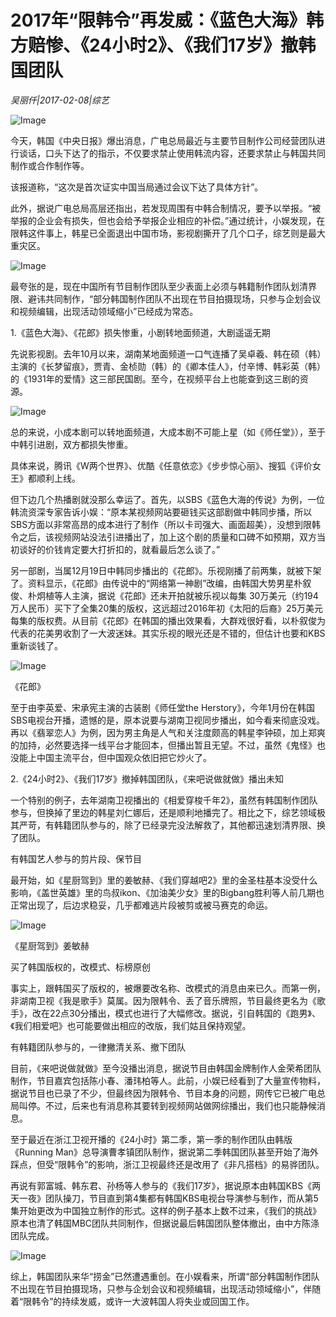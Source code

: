 # 2017年“限韩令”再发威：《蓝色大海》韩方赔惨、《24小时2》、《我们17岁》撤韩国团队

*吴丽仟|2017-02-08|综艺*

![Image](http://static.ylzbl.com/uploads/ueditor/php/upload/image/20170721/1500622001643776.jpg)

今天，韩国《中央日报》爆出消息，广电总局最近与主要节目制作公司经营团队进行谈话，口头下达了的指示，不仅要求禁止使用韩流内容，还要求禁止与韩国共同制作或合作制作等。

该报道称，“这次是首次证实中国当局通过会议下达了具体方针”。

此外，据说广电总局高层还指出，若发现周围有中韩合制情况，要予以举报。“被举报的企业会有损失，但也会给予举报企业相应的补偿。”通过统计，小娱发现，在限韩这件事上，韩星已全面退出中国市场，影视剧撕开了几个口子，综艺则是最大重灾区。

![Image](http://static.ylzbl.com/201704281808197079)

最夸张的是，现在中国所有节目制作团队至少表面上必须与韩籍制作团队划清界限、避讳共同制作，“部分韩国制作团队不出现在节目拍摄现场，只参与企划会议和视频编辑，出现活动领域缩小”已经成为常态。

1.《蓝色大海》、《花郎》损失惨重，小剧转地面频道，大剧遥遥无期

先说影视剧。去年10月以来，湖南某地面频道一口气连播了吴卓羲、韩在硕（韩）主演的《长梦留痕》，贾青、金桢勋（韩）的《卿本佳人》，付辛博、韩彩英（韩）的《1931年的爱情》这三部民国剧。至今，在视频平台上也能查到这三剧的资源。

![Image](http://static.ylzbl.com/201704281808194385)

总的来说，小成本剧可以转地面频道，大成本剧不可能上星（如《师任堂》），至于中韩引进剧，双方都损失惨重。

具体来说，腾讯《W两个世界》、优酷《任意依恋》《步步惊心丽》、搜狐《评价女王》都顺利上线。

但下边几个热播剧就没那么幸运了。首先，以SBS《蓝色大海的传说》为例，一位韩流资深专家告诉小娱：“原本某视频网站要砸钱买这部剧做中韩同步播，所以SBS方面以非常高昂的成本进行了制作（所以卡司强大、画面超美），没想到限韩令之后，该视频网站没法引进播出了，加上这个剧的质量和口碑不如预期，双方当初谈好的价钱肯定要大打折扣的，就看最后怎么谈了。”

另一部剧，当属12月19日中韩同步播出的《花郎》。乐视刚播了前两集，就被下架了。资料显示，《花郎》由传说中的“网络第一神剧”改编，由韩国大势男星朴叙俊、朴炯植等人主演，据说《花郎》还未开拍就被乐视以每集 30万美元（约194万人民币）买下了全集20集的版权，这远超过2016年初《太阳的后裔》25万美元每集的版权费。从目前《花郎》在韩国的播出效果看，大群戏很好看，以朴叙俊为代表的花美男收割了一大波迷妹。其实乐视的眼光还是不错的，但估计也要和KBS重新谈钱了。

![Image](http://static.ylzbl.com/201704281808205323)

《花郎》

至于由李英爱、宋承宪主演的古装剧《师任堂the Herstory》，今年1月份在韩国SBS电视台开播，遗憾的是，原本说要与湖南卫视同步播出，如今看来彻底没戏。再以《翡翠恋人》为例，因为男主角是人气和关注度颇高的韩星李钟硕，加上郑爽的加持，必然要选择一线平台才能回本，但播出暂且无望。不过，虽然《鬼怪》也没能上中国主流平台，但中国观众依旧把它炒火了。

2.《24小时2》、《我们17岁》撤掉韩国团队，《来吧说做就做》播出未知

一个特别的例子，去年湖南卫视播出的《相爱穿梭千年2》，虽然有韩国制作团队参与，但换掉了里边的韩星刘仁娜后，还是顺利地播完了。相比之下，综艺领域极其严苛，有韩籍团队参与的，除了已经录完没法解救了，其他都迅速划清界限、换了团队。

有韩国艺人参与的剪片段、保节目

最开始，如《星厨驾到》里的姜敏赫、《我们穿越吧2》里的金圣柱基本没受什么影响，《盖世英雄》里的鸟叔ikon、《加油美少女》里的Bigbang胜利等人前几期也正常出现了，后边求稳妥，几乎都难逃片段被剪或被马赛克的命运。

![Image](http://static.ylzbl.com/201704281808202595)

《星厨驾到》姜敏赫

买了韩国版权的，改模式、标榜原创

事实上，跟韩国买了版权的，被爆要改名称、改模式的消息由来已久。而第一例，非湖南卫视《我是歌手》莫属。因为限韩令、丢了音乐牌照，节目最终更名为《歌手》，改在22点30分播出，模式也进行了大幅修改。据说，引自韩国的《跑男》、《我们相爱吧》也可能要做出相应的改版，我们姑且保持观望。

有韩籍团队参与的，一律撇清关系、撤下团队

目前，《来吧说做就做》至今没播出消息，据说节目由韩国金牌制作人金荣希团队制作，节目嘉宾包括陈小春、潘玮柏等人。此前，小娱已经看到了大量宣传物料，据说节目也已录了不少，但最终因为限韩令、节目本身的问题，网传它已被广电总局叫停。不过，后来也有消息称其要转到视频网站做网综播出，我们也只能静候消息。

至于最近在浙江卫视开播的《24小时》第二季，第一季的制作团队由韩版《Running Man》总导演曹孝镇团队制作，据说第二季韩国团队甚至开始了海外踩点，但受“限韩令”的影响，浙江卫视最终还是改用了《非凡搭档》的易骅团队。

再说有郭富城、韩东君、孙杨等人参与的《我们17岁》，据说原本由韩国KBS《两天一夜》团队操刀，节目直到第4集都有韩国KBS电视台导演参与制作，而从第5集开始更改为中国独立制作的形式。这样的例子基本上数不过来，《我们的挑战》原本也清了韩国MBC团队共同制作，但据说最后韩国团队整体撤出，由中方陈涤团队完成。

![Image](http://static.ylzbl.com/201704281808209883)

综上，韩国团队来华“捞金”已然遭遇重创。在小娱看来，所谓“部分韩国制作团队不出现在节目拍摄现场，只参与企划会议和视频编辑，出现活动领域缩小”，伴随着“限韩令”的持续发威，或许一大波韩国人将失业或回国工作。

